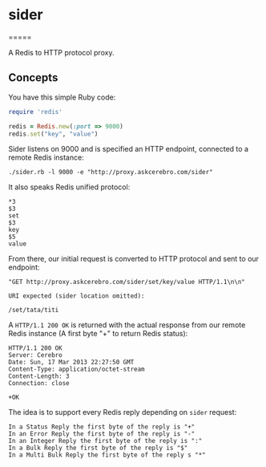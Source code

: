 # sider
=====

A Redis to HTTP protocol proxy.

## Concepts

You have this simple Ruby code:

```ruby
require 'redis'

redis = Redis.new(:port => 9000)
redis.set("key", "value")
```

Sider listens on 9000 and is specified an HTTP endpoint, connected to a remote Redis instance:

	./sider.rb -l 9000 -e "http://proxy.askcerebro.com/sider"

It also speaks Redis unified protocol:


	*3
	$3
	set
	$3
	key
	$5
	value


From there, our initial request is converted to HTTP protocol and sent to our endpoint:

	"GET http://proxy.askcerebro.com/sider/set/key/value HTTP/1.1\n\n"

	URI expected (sider location omitted):

	/set/tata/titi
	
A `HTTP/1.1 200 OK` is returned with the actual response from our remote Redis instance (A first byte "+" to return Redis status):

	HTTP/1.1 200 OK
	Server: Cerebro
	Date: Sun, 17 Mar 2013 22:27:50 GMT
	Content-Type: application/octet-stream
	Content-Length: 3
	Connection: close
	
	+OK

The idea is to support every Redis reply depending on `sider` request:

	In a Status Reply the first byte of the reply is "+"
	In an Error Reply the first byte of the reply is "-"
	In an Integer Reply the first byte of the reply is ":"
	In a Bulk Reply the first byte of the reply is "$"
	In a Multi Bulk Reply the first byte of the reply s "*"
	
